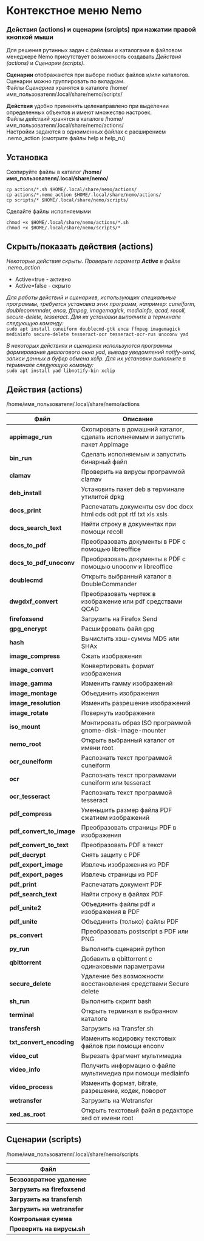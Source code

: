 # Контекстное меню Nemo
### Действия (actions) и сценарии (srcipts) при нажатии правой кнопкой мыши

Для решения рутинных задач с файлами и каталогами в файловом менеджере Nemo присутствует возможность создавать *Действия (actions)* и *Сценарии (scripts)*.

**Сценарии** отображаются при выборе любых файлов и/или каталогов. Сценарии можно группировать по вкладкам.  
Файлы *Сценариев* хранятся в каталоге /home/имя_пользователя/.local/share/nemo/scripts/

**Действия** удобно применять целенаправлено при выделении определенных объектов и имеют множество настроек.  
Файлы *действий* хранятся в каталоге /home/имя_пользователя/.local/share/nemo/actions/  
Настройки задаются в одноименных файлах с расширением .nemo_action (смотрите файлы help и help_ru)

## Установка
Скопируйте файлы в каталог **/home/имя_пользователя/.local/share/nemo/**
```
cp actions/*.sh $HOME/.local/share/nemo/actions/
cp actions/*.nemo_action $HOME/.local/share/nemo/actions/
cp scripts/* $HOME/.local/share/nemo/scripts/
```

Сделайте файлы исполняемыми
```
chmod +x $HOME/.local/share/nemo/actions/*.sh
chmod +x $HOME/.local/share/nemo/scripts/*
```

## Скрыть/показать действия (actions)

*Некоторые действия скрыты. Проверьте параметр **Active** в файле .nemo_action*
- Active=true - активно
- Active=false - скрыто

*Для работы действий и сценариев, использующих специальные программы, требуется установка этих программ, например: cuneiform, doublecommnder, enca, ffmpeg, imagemagick, mediainfo, qcad, recoll, secure-delete, tesseract. Для их установки выполните в терминале следующую команду:*  
`sudo apt install cuneiform doublecmd-gtk enca ffmpeg imagemagick mediainfo secure-delete tesseract-ocr tesseract-ocr-rus unoconv yad`

*В некоторых действиях и сценариях используются программы формирования диалогового окна yad, вывода уведомлений notify-send, записи данных в буфер обмена xclip. Для их установки выполните в терминале следующую команду:*  
`sudo apt install yad libnotify-bin xclip`


## Действия (actions)

/home/имя_пользователя/.local/share/nemo/actions

|Файл|Описание|
|---|---|
|**appimage_run**|Скопировать в домашний каталог, сделать исполняемым и запустить пакет AppImage|
|**bin_run**|Сделать исполняемым и запустить бинарный файл|
|**clamav**|Проверить на вирусы программой clamav|
|**deb_install**|Установить пакет deb в терминале утилитой dpkg|
|**docs_print**|Распечатать документы csv doc docx html ods odt ppt rtf txt xls xsls |
|**docs_search_text**|Найти строку в документах при помощи recoll|
|**docs_to_pdf**|Преобразовать документы в PDF с помощью libreoffice|
|**docs_to_pdf_unoconv**|Преобразовать документы в PDF с помощью unoconv и libreoffice|
|**doublecmd**|Открыть выбранный каталог в DoubleCommander|
|**dwgdxf_convert**|Преобразовать чертеж в изображение или pdf средствами QCAD|
|**firefoxsend**|Загрузить на Firefox Send|
|**gpg_encrypt**|Расшифровать файл gpg|
|**hash**|Вычислить хэш-суммы MD5 или SHAх|
|**image_compress**|Сжать изображения|
|**image_convert**|Конвертировать формат изображения|
|**image_gamma**|Изменить гамму изображений|
|**image_montage**|Объединить изображения|
|**image_resolution**|Изменить разрешение изображений|
|**image_rotate**|Повернуть изображения|
|**iso_mount**|Монтировать образ ISO программой gnome-disk-image-mounter|
|**nemo_root**|Открыть выбранный каталог от имени root|
|**ocr_cuneiform**|Распознать текст программой cuneiform|
|**ocr**|Распознать текст программами cuneiform или tesseract|
|**ocr_tesseract**|Распознать текст программой tesseract|
|**pdf_compress**|Уменьшить размер файла PDF сжатием изображений |
|**pdf_convert_to_image**|Преобразовать страницы PDF в изображения|
|**pdf_convert_to_text**|Преобразовать PDF в текст|
|**pdf_decrypt**|Снять защиту с PDF|
|**pdf_export_image**|Извлечь изображения из PDF|
|**pdf_export_pages**|Извлечь страницы из PDF|
|**pdf_print**|Распечатать документ PDF|
|**pdf_search_text**|Найти строку в файлах PDF|
|**pdf_unite2**|Объединить файлы pdf и изображения в PDF|
|**pdf_unite**|Объединить (только) файлы PDF|
|**ps_convert**|Преобразовать postscript в PDF или PNG|
|**py_run**|Выполнить сценарий python|
|**qbittorrent**|Добавить в qbittorrent с одинаковыми параметрами|
|**secure_delete**|Удаление без возможности восстановления средствами Secure delete|
|**sh_run**|Выполнить скрипт bash|
|**terminal**|Открыть терминал в выбранном каталоге|
|**transfersh**|Загрузить на Transfer.sh|
|**txt_convert_encoding**|Изменить кодировку текстовых файлов при помощи enconv|
|**video_cut**|Вырезать фрагмент мультимедиа|
|**video_info**|Получить информацию о файле мультимедиа при помощи mediainfo|
|**video_process**|Изменить формат, bitrate, разрешение, кодек, поворот|
|**wetransfer**|Загрузить на Wetransfer|
|**xed_as_root**|Открыть текстовый файл в редакторе xed от имени root|
## Сценарии (scripts)

/home/имя_пользователя/.local/share/nemo/scripts

|Файл|
|---|
|**Безвозвратное удаление**|
|**Загрузить на firefoxsend**|
|**Загрузить на transfersh**|
|**Загрузить на wetransfer**|
|**Контрольная сумма**|
|**Проверить на вирусы.sh**|
